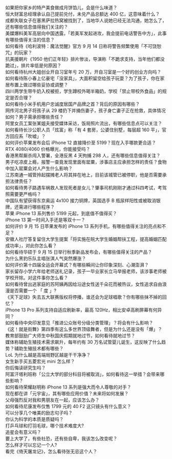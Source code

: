 如果把你家乡的特产美食做成月饼馅儿，会是什么味道？  
恒大财富总经理承认自己提前兑付，未兑产品总额达 400 亿，这意味着什么？  
成都失联女子在塞黑萨拉热窝被找到了，当地华人说她已经无法沟通，她怎么了，还有哪些信息值得我们关注的？  
美媒爆料美军高层向中国透露，「若美军发起进攻，我会提前电话警告中方」，此事有哪些值得关注的信息？  
如何看待《哈利波特：魔法觉醒》官方 9 月 14 日称将警告频繁使用「不可饶恕咒」的玩家？  
抗美援朝片《1950 他们正年轻》排片惨淡，导演称「不跪求支持，当年他们都没跪过」，排片率低是何原因？  
如何看待杭州大姐创业开自习室年亏 20 万，开自习室是一个好的创业方向吗？  
如何看待陈小春上亿豪宅「没家具」，大面积留空给孩子玩耍？为了孩子，你在家居布置上做过哪些妥协或调整？  
四川两学生带牛奶入校被拒，学生蹲校外喝半箱奶，学校「禁止带校外食品」的规定是否合理？  
如何看待小米手机用户忠诚度居国产品牌之首？背后的原因有哪些？  
网传河北男子将孩子从 29 楼扔下并捅伤妻子，孩子身亡妻子正在抢救，具体情况如何？男子需承担哪些责任？  
阿里女员工案张某姐夫接受媒体采访，饭局照片流出，有哪些信息点可以关注？  
如何看待长沙公职人员「炫富」称「有 4 套房，公婆住别墅，每层超 160 平」，官方回应系「吹嘘」？  
如何评价苹果发布会后 iPhone 12 直接降价至 5199？现在入手哪款更合适？  
RTX 4080/4060 价格曝光，你能接受吗？  
香港黑帮厮杀闯入警署，全港反黑 4 天拘捕 298 人，还有哪些信息值得关注？  
男子吃凉皮上瘾，报警一查竟发现里面有罂粟，涉事店主应承担怎样的责任？食物中加入罂粟会对人产生什么影响？  
江苏南通一城管拎起摆摊老人将其摔在地上，目前该城管已被停职，他是否需要承担法律责任？  
如何看待男子路遇车祸救人发现死者是女儿？肇事司机刚刚才通过科四考试，考驾照需要更严格吗？  
中国队有望获得东京奥运 4x100 接力铜牌，英国选手 B 瓶尿样阳性或被取消银牌，还需进行哪些程序？  
苹果 iPhone 13 系列售价 5199 元起，到底值不值得买？  
iPhone 13 第一时间入手还是等双十一？  
如何评价 9 月 15 日苹果发布的 iPhone 13 系列手机，有哪些值得关注的亮点和不足？  
安徽人社厅答复留住大学生提案「将实施在皖大学生婚姻帮扶工程，提高婚姻匹配成功率」，对此你怎么看？  
如何看待华硕于 9 月 15 日举行秋季新品发布会，有哪些值得关注的产品？  
为什么黑豹乐队主唱张淇人气突然爆涨？  
如何评价第十四届全运会开幕式？有哪些瞬间让你印象深刻、心潮澎湃？  
家长留存小学六年给老师送礼记录，孩子一毕业家长立马举报老师，该涉事老师被学校开除。对这件事你怎么看？  
如何看待曾出逃家庭的苏阿姨再因给沿途女性送千朵花而被热议，女性追求自由浪漫是否需要一个 「 度 」?  
《天下足球》失去五大联赛版权将停播，谁还会为足球唱歌？你有哪些抹不掉的回忆？  
iPhone 13 Pro 系列支持自适应刷新率，最高 120Hz，相比安卓高刷屏幕有何异同？  
如何看待中央印发意见「推进公众账号分级分类管理」？将会有什么影响？  
《这！就是街舞》第四季有这么多世界顶级舞者，但是为什么还是没有「爆」？  
教育部鼓励广大师生中秋国庆假期就地过节，如何看待就地过节？  
媒体称辅助生殖技术需求飙升，每年约有 30 万名试管婴儿诞生，这反映了什么趋势？辅助生殖技术都有哪些？  
LoL 为什么越是高端局野区越是干干净净？  
女生新手买五菱宏光 mini 怎么样？  
你后悔读研究生吗？  
阿富汗塔利班称「公立大学的部分科目将被取消」，如何看待这一举措？会带来哪些影响？  
如何看待荣耀赵明称 iPhone 13 系列是强大而令人尊敬的对手？  
现在都在讲「元宇宙」，其有哪些应用价值？未来将如何发展？  
父母强烈反对我和男朋友在一起，应该怎么办？  
如何看待尼康发布仅售 1799 元的 40 F2 这只镜头有什么意义？  
可以分享几个唯美的励志句子吗？  
你认为科学的本质是质疑吗？  
打乒乓球和打羽毛球，哪个技术难度大?  
追星会有意义吗？  
要上大学了，有些社恐，还有些自卑，我该怎么改变呢？  
怎么样才可以忘记一个人?  
看完《倚天屠龙记》，怎么看待张无忌这个人？  
